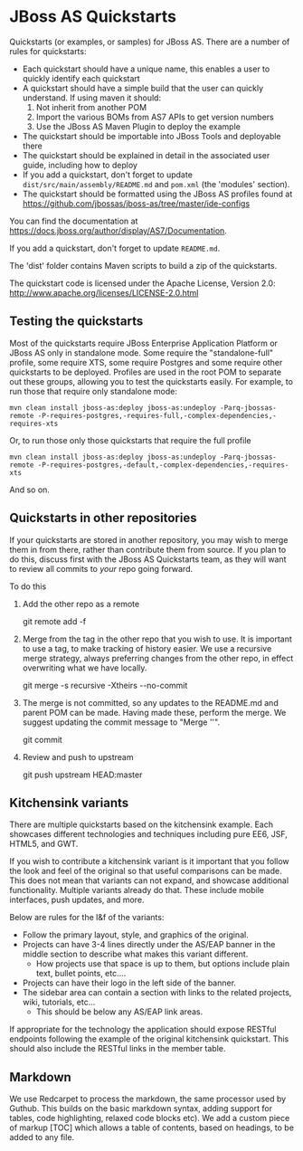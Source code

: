 JBoss AS Quickstarts 
====================

Quickstarts (or examples, or samples) for JBoss AS. There are a number of rules for quickstarts:

* Each quickstart should have a unique name, this enables a user to quickly identify each quickstart
* A quickstart should have a simple build that the user can quickly understand. If using maven it should:
  1. Not inherit from another POM
  2. Import the various BOMs from AS7 APIs to get version numbers
  3. Use the JBoss AS Maven Plugin to deploy the example
* The quickstart should be importable into JBoss Tools and deployable there
* The quickstart should be explained in detail in the associated user guide, including how to deploy
* If you add a quickstart, don't forget to update `dist/src/main/assembly/README.md` and `pom.xml` (the 'modules' section).
* The quickstart should be formatted using the JBoss AS profiles found at <https://github.com/jbossas/jboss-as/tree/master/ide-configs>

You can find the documentation at <https://docs.jboss.org/author/display/AS7/Documentation>.

If you add a quickstart, don't forget to update `README.md`.

The 'dist' folder contains Maven scripts to build a zip of the quickstarts.

The quickstart code is licensed under the Apache License, Version 2.0:
<http://www.apache.org/licenses/LICENSE-2.0.html>


Testing the quickstarts
-----------------------

Most of the quickstarts require JBoss Enterprise Application Platform or JBoss AS only in standalone mode. Some require the "standalone-full" profile, some require XTS, some require Postgres and some require other quickstarts to be deployed. Profiles are used in the root POM to separate out these groups, allowing you to test the quickstarts easily. For example, to run those that require only standalone mode:

    mvn clean install jboss-as:deploy jboss-as:undeploy -Parq-jbossas-remote -P-requires-postgres,-requires-full,-complex-dependencies,-requires-xts

Or, to run those only those quickstarts that require the full profile

    mvn clean install jboss-as:deploy jboss-as:undeploy -Parq-jbossas-remote -P-requires-postgres,-default,-complex-dependencies,-requires-xts

And so on.

Quickstarts in other repositories
---------------------------------

If your quickstarts are stored in another repository, you may wish to merge them in from there, rather than contribute them from source. If you plan to do this, discuss first with the JBoss AS Quickstarts team, as they will want to review all commits to *your* repo going forward.

To do this

1. Add the other repo as a remote
    
    git remote add -f <other repo> <other repo url>

2. Merge from the tag in the other repo that you wish to use. It is important to use a tag, to make tracking of history easier. We use a recursive merge strategy, always preferring changes from the other repo, in effect overwriting what we have locally.

    git merge <tag> -s recursive -Xtheirs --no-commit

3. The merge is not committed, so any updates to the README.md and parent POM can be made. Having made these, perform the merge. We suggest updating the commit message to "Merge <Other Project Name> '<Tag>'".

    git commit

4. Review and push to upstream

    git push upstream HEAD:master

Kitchensink variants
--------------------

There are multiple quickstarts based on the kitchensink example.  Each showcases different technologies and techniques including pure EE6, JSF, HTML5, and GWT.  

If you wish to contribute a kitchensink variant is it important that you follow the look and feel of the original so that useful comparisons can be made.  This does not mean that variants can not expand, and showcase additional functionality.  Multiple variants already do that.  These include mobile interfaces, push updates, and more.

Below are rules for the l&f of the variants:

* Follow the primary layout, style, and graphics of the original.
* Projects can have 3-4 lines directly under the AS/EAP banner in the middle section to describe what makes this variant different.  
   * How projects use that space is up to them, but options include plain text, bullet points, etc....  
* Projects can have their logo in the left side of the banner.  
* The sidebar area can contain a section with links to the related projects, wiki, tutorials, etc...  
   * This should be below any AS/EAP link areas.

If appropriate for the technology the application should expose RESTful endpoints following the example of the original kitchensink quickstart.  This should also include the RESTful links in the member table.

Markdown
--------

We use Redcarpet to process the markdown, the same processor used by Guthub. This builds on the basic markdown syntax, adding support for tables, code highlighting, relaxed code blocks etc). We add a custom piece of markup \[TOC\] which allows a table of contents, based on headings, to be added to any file.
